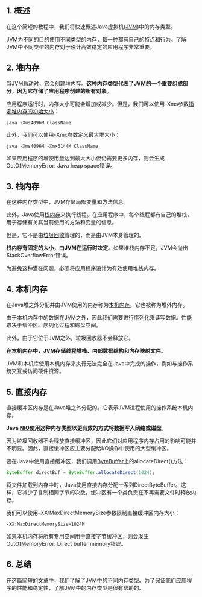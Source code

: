 ## 1. 概述

在这个简短的教程中，我们将快速概述Java虚拟机([JVM](https://www.baeldung.com/jvm-vs-jre-vs-jdk#jvm))中的内存类型。

JVM为不同的目的使用不同类型的内存，每一种都有自己的特点和行为。了解JVM中不同类型的内存对于设计高效稳定的应用程序非常重要。

## 2. 堆内存

当JVM启动时，它会创建堆内存。**这种内存类型代表了JVM的一个重要组成部分，因为它存储了应用程序创建的所有对象**。

应用程序运行时，内存大小可能会增加或减少。但是，我们可以使用-Xms参数[指定堆内存的初始大小](https://www.baeldung.com/jvm-parameters)：

```shell
java -Xms4096M ClassName
```

此外，我们可以使用-Xmx参数定义最大堆大小：

```shell
java -Xms4096M -Xmx6144M ClassName
```

如果应用程序的堆使用量达到最大大小但仍需要更多内存，则会生成OutOfMemoryError: Java heap space错误。

## 3. 栈内存

在这种内存类型中，JVM存储局部变量和方法信息。

此外，Java使用[栈内存](https://www.baeldung.com/java-stack-heap)来执行线程。在应用程序中，每个线程都有自己的堆栈，用于存储有关其当前使用的方法和变量的信息。

但是，它不是由[垃圾回收](https://www.baeldung.com/jvm-garbage-collectors)管理的，而是由JVM本身管理的。

**栈内存有固定的大小，由JVM在运行时决定**。如果堆栈内存不足，JVM会抛出StackOverflowError错误。

为避免这种潜在问题，必须将应用程序设计为有效使用堆栈内存。

## 4. 本机内存

在Java堆之外分配并由JVM使用的内存称为[本机内存](https://www.baeldung.com/native-memory-tracking-in-jvm)。它也被称为堆外内存。

由于本机内存中的数据在JVM之外，因此我们需要进行序列化来读写数据。性能取决于缓冲区、序列化过程和磁盘空间。

此外，由于它位于JVM之外，垃圾回收器不会释放它。

**在本机内存中，JVM存储线程堆栈、内部数据结构和内存映射文件**。

JVM和本机库使用本机内存来执行无法完全在Java中完成的操作，例如与操作系统交互或访问硬件资源。

## 5. 直接内存

直接缓冲区内存是在Java堆之外分配的。它表示JVM进程使用的操作系统本机内存。

**Java [NIO](https://www.baeldung.com/java-io-vs-nio)使用这种内存类型以更有效的方式将数据写入网络或磁盘**。

因为垃圾回收器不会释放直接缓冲区，因此它们对应用程序内存占用的影响可能并不明显。因此，直接缓冲区应主要分配给I/O操作中使用的大型缓冲区。

要在Java中使用直接缓冲区，我们调用[ByteBuffer](https://www.baeldung.com/java-bytebuffer)上的allocateDirect()方法：

```java
ByteBuffer directBuf = ByteBuffer.allocateDirect(1024);
```

将文件加载到内存中时，Java使用直接内存分配一系列DirectByteBuffer。这样，它减少了复制相同字节的次数。缓冲区有一个类负责在不再需要文件时释放内存。

我们可以使用–XX:MaxDirectMemorySize参数限制直接缓冲区内存大小：

```shell
-XX:MaxDirectMemorySize=1024M
```

如果本机内存将所有专用空间用于直接字节缓冲区，则会发生OutOfMemoryError: Direct buffer memory错误。

## 6. 总结

在这篇简短的文章中，我们了解了JVM中的不同内存类型。为了保证我们应用程序的性能和稳定性，了解JVM中的内存类型是很有帮助的。